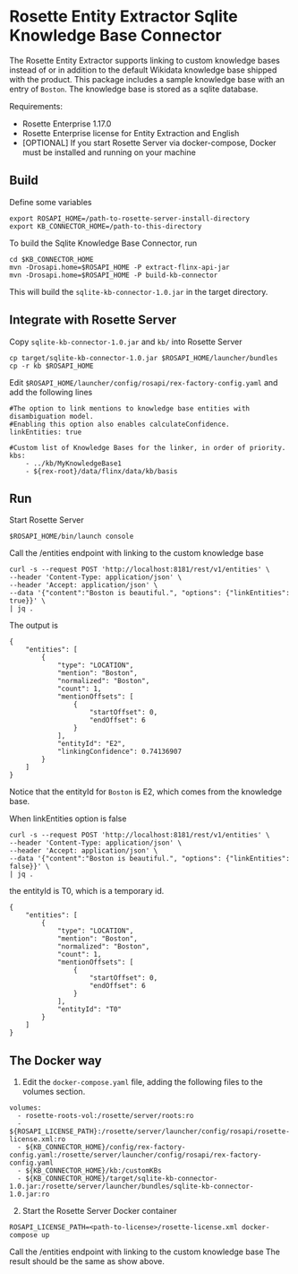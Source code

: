 # Rosette Entity Extractor Sqlite Knowledge Base Connector

The Rosette Entity Extractor supports linking to custom knowledge bases instead of or in addition to the
default Wikidata knowledge base shipped with the product.
This package includes a sample knowledge base with an entry of `Boston`.
The knowledge base is stored as a sqlite database.

Requirements:
- Rosette Enterprise 1.17.0
- Rosette Enterprise license for Entity Extraction and English
- [OPTIONAL] If you start Rosette Server via docker-compose, Docker must be installed and running on your machine

## Build

Define some variables

```
export ROSAPI_HOME=/path-to-rosette-server-install-directory
export KB_CONNECTOR_HOME=/path-to-this-directory
```
To build the Sqlite Knowledge Base Connector, run

```
cd $KB_CONNECTOR_HOME
mvn -Drosapi.home=$ROSAPI_HOME -P extract-flinx-api-jar
mvn -Drosapi.home=$ROSAPI_HOME -P build-kb-connector
```

This will build the `sqlite-kb-connector-1.0.jar` in the target directory.

## Integrate with Rosette Server

Copy `sqlite-kb-connector-1.0.jar` and `kb/` into Rosette Server
```
cp target/sqlite-kb-connector-1.0.jar $ROSAPI_HOME/launcher/bundles
cp -r kb $ROSAPI_HOME
```

Edit `$ROSAPI_HOME/launcher/config/rosapi/rex-factory-config.yaml` and add the following lines

```
#The option to link mentions to knowledge base entities with disambiguation model.
#Enabling this option also enables calculateConfidence.
linkEntities: true

#Custom list of Knowledge Bases for the linker, in order of priority.
kbs:
    - ../kb/MyKnowledgeBase1
    - ${rex-root}/data/flinx/data/kb/basis
```

## Run

Start Rosette Server
```
$ROSAPI_HOME/bin/launch console
```
Call the /entities endpoint with linking to the custom knowledge base
```
curl -s --request POST 'http://localhost:8181/rest/v1/entities' \
--header 'Content-Type: application/json' \
--header 'Accept: application/json' \
--data '{"content":"Boston is beautiful.", "options": {"linkEntities": true}}' \
| jq .
``` 

The output is
```
{
    "entities": [
        {
            "type": "LOCATION",
            "mention": "Boston",
            "normalized": "Boston",
            "count": 1,
            "mentionOffsets": [
                {
                    "startOffset": 0,
                    "endOffset": 6
                }
            ],
            "entityId": "E2",
            "linkingConfidence": 0.74136907
        }
    ]
}
```
Notice that the entityId for `Boston` is E2, which comes from the knowledge base.

When linkEntities option is false
```
curl -s --request POST 'http://localhost:8181/rest/v1/entities' \
--header 'Content-Type: application/json' \
--header 'Accept: application/json' \
--data '{"content":"Boston is beautiful.", "options": {"linkEntities": false}}' \
| jq .
``` 
the entityId is T0, which is a temporary id.
```
{
    "entities": [
        {
            "type": "LOCATION",
            "mention": "Boston",
            "normalized": "Boston",
            "count": 1,
            "mentionOffsets": [
                {
                    "startOffset": 0,
                    "endOffset": 6
                }
            ],
            "entityId": "T0"
        }
    ]
}
```

## The Docker way

1. Edit the `docker-compose.yaml` file, adding the following files to the volumes section.
```
volumes:
  - rosette-roots-vol:/rosette/server/roots:ro
  - ${ROSAPI_LICENSE_PATH}:/rosette/server/launcher/config/rosapi/rosette-license.xml:ro
  - ${KB_CONNECTOR_HOME}/config/rex-factory-config.yaml:/rosette/server/launcher/config/rosapi/rex-factory-config.yaml
  - ${KB_CONNECTOR_HOME}/kb:/customKBs
  - ${KB_CONNECTOR_HOME}/target/sqlite-kb-connector-1.0.jar:/rosette/server/launcher/bundles/sqlite-kb-connector-1.0.jar:ro
```

2. Start the Rosette Server Docker container
```
ROSAPI_LICENSE_PATH=<path-to-license>/rosette-license.xml docker-compose up
```

Call the /entities endpoint with linking to the custom knowledge base
The result should be the same as show above.
